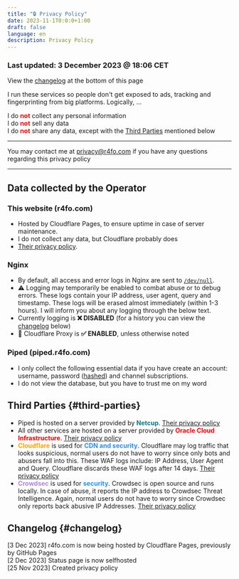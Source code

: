 ```yaml
---
title: "🔒 Privacy Policy"
date: 2023-11-1T0:0:0+1:00
draft: false
language: en
description: Privacy Policy
---
```


### Last updated: 3 December 2023 @ 18:06 CET
View the [changelog](#changelog) at the bottom of this page

<p class="mb-8 font-normal text-gray-500 dark:text-gray-400 sm:text-xl">I run these services so people don't get exposed to ads, tracking and fingerprinting from big platforms. Logically, ...</p>

<p class="mb-8 font-light text-white-500 dark:text-white-400 sm:text-xl">
    I do <strong style="color: red;">not</strong> collect any personal information<br>
    I do <strong style="color: red;">not</strong> sell any data<br>
    I do <strong style="color: red;">not</strong> share any data, except with the <a href="#third-parties">Third Parties</a> mentioned below<br>
</p>
<hr>
<p class="mb-8 font-normal text-black-500 dark:text-black-400 sm:text-xl">You may contact me at <a href="mailto:privacy@r4fo.com">privacy@r4fo.com</a> if you have any questions regarding this privacy policy</p>
<hr>

## Data collected by the Operator
### This website (r4fo.com)
- Hosted by Cloudflare Pages, to ensure uptime in case of server maintenance.
- I do not collect any data, but Cloudflare probably does
- <a href="https://www.cloudflare.com/privacypolicy/">Their privacy policy</a>.

### Nginx

- By default, all access and error logs in Nginx are sent to <code><a href="https://wikiless.r4fo.com/wiki/Null_device">/dev/null</a></code>.
- ⚠️ Logging may temporarily be enabled to combat abuse or to debug errors. These logs contain your IP address, user agent, query and timestamp. These logs will be erased almost immediately (within 1-3 hours). I will inform you about any logging through the below text. 
- Currently logging is **❌ DISABLED** (for a history you can view the [changelog](#changelog) below)
- 🔄 Cloudflare Proxy is **✅ ENABLED**, unless otherwise noted

### Piped (piped.r4fo.com)
- I only collect the following essential data if you have create an account: username, password (<a href="https://wikiless.r4fo.com/wiki/Cryptographic_hash_function#:~:text=A%20common%20use%20of%20hashes,in%20a%20file%20or%20database">hashed</a>) and channel subscriptions.
- I do not view the database, but you have to trust me on my word

## Third Parties {#third-parties}
- Piped is hosted on a server provided by <strong style="color: hsl(184,73%,29%);">Netcup</strong>. [Their privacy policy](https://www.netcup.eu/kontakt/datenschutzerklaerung.php)
- All other services are hosted on a server provided by <strong style="color: red;">Oracle Cloud Infrastructure</strong>. [Their privacy policy](https://www.oracle.com/legal/privacy/services-privacy-policy.html)
- <strong style="color: orange;">Cloudflare</strong> is used for <strong style="color: hsl(210, 92%, 56%);">CDN and security</strong>. Cloudflare may log traffic that looks suspicious, normal users do not have to worry since only bots and abusers fall into this. These WAF logs include: IP Address, User Agent and Query. Cloudflare discards these WAF logs after 14 days. [Their privacy policy](https://www.cloudflare.com/privacypolicy/)
- <strong style="color: hsl(270, 60%, 70%);">Crowdsec</strong> is used for <strong style="color: hsl(210, 92%, 56%);">security</strong>. Crowdsec is open source and runs locally. In case of abuse, it reports the IP address to Crowdsec Threat Intelligence. Again, normal users do not have to worry since Crowdsec only reports back abusive IP Addresses. [Their privacy policy](https://www.crowdsec.net/privacy-policy)

## Changelog {#changelog}
[3 Dec 2023] r4fo.com is now being hosted by Cloudflare Pages, previously by GitHub Pages <br>
[2 Dec 2023] Status page is now selfhosted <br>
[25 Nov 2023] Created privacy policy
